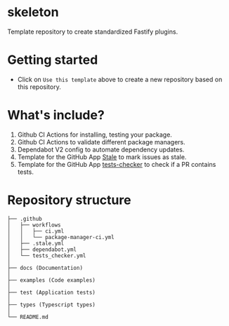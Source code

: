 # skeleton

Template repository to create standardized Fastify plugins.

# Getting started

- Click on `Use this template` above to create a new repository based on this repository.

# What's include?

1. Github CI Actions for installing, testing your package.
2. Github CI Actions to validate different package managers.
3. Dependabot V2 config to automate dependency updates.
4. Template for the GitHub App [Stale](https://github.com/apps/stale) to mark issues as stale. 
5. Template for the GitHub App [tests-checker](https://github.com/apps/tests-checker) to check if a PR contains tests.

# Repository structure

```
├── .github
│   ├── workflows
│   │   ├── ci.yml
│   │   └── package-manager-ci.yml
│   ├── .stale.yml
│   ├── dependabot.yml
│   └── tests_checker.yml
│
├── docs (Documentation)
│   
├── examples (Code examples)
│
├── test (Application tests)
│   
├── types (Typescript types)
│  
└── README.md
```
